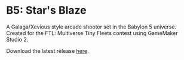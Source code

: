 # B5: Star's Blaze
A Galaga/Xevious style arcade shooter set in the Babylon 5 universe. Created for the FTL: Multiverse Tiny Fleets contest using GameMaker Studio 2.

Download the latest release [here](releases/latest).
